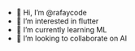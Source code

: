 - 👋 Hi, I’m @rafaycode
- 👀 I’m interested in flutter
- 🌱 I’m currently learning ML
- 💞️ I’m looking to collaborate on AI

<!---
rafaycode/rafaycode is a ✨ special ✨ repository because its `README.md` (this file) appears on your GitHub profile.
You can click the Preview link to take a look at your changes.
--->
